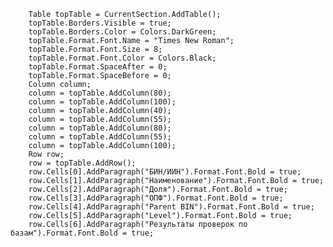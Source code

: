         Table topTable = CurrentSection.AddTable();
        topTable.Borders.Visible = true;
        topTable.Borders.Color = Colors.DarkGreen;
        topTable.Format.Font.Name = "Times New Roman";
        topTable.Format.Font.Size = 8;
        topTable.Format.Font.Color = Colors.Black;
        topTable.Format.SpaceAfter = 0;
        topTable.Format.SpaceBefore = 0;
        Column column;
        column = topTable.AddColumn(80);
        column = topTable.AddColumn(100);
        column = topTable.AddColumn(40);
        column = topTable.AddColumn(55);
        column = topTable.AddColumn(80);
        column = topTable.AddColumn(55);
        column = topTable.AddColumn(100);
        Row row;
        row = topTable.AddRow();
        row.Cells[0].AddParagraph("БИН/ИИН").Format.Font.Bold = true;
        row.Cells[1].AddParagraph("Наименование").Format.Font.Bold = true;
        row.Cells[2].AddParagraph("Доля").Format.Font.Bold = true;
        row.Cells[3].AddParagraph("ОПФ").Format.Font.Bold = true;
        row.Cells[4].AddParagraph("Parent BIN").Format.Font.Bold = true;
        row.Cells[5].AddParagraph("Level").Format.Font.Bold = true;
        row.Cells[6].AddParagraph("Результаты проверок по базам").Format.Font.Bold = true;

